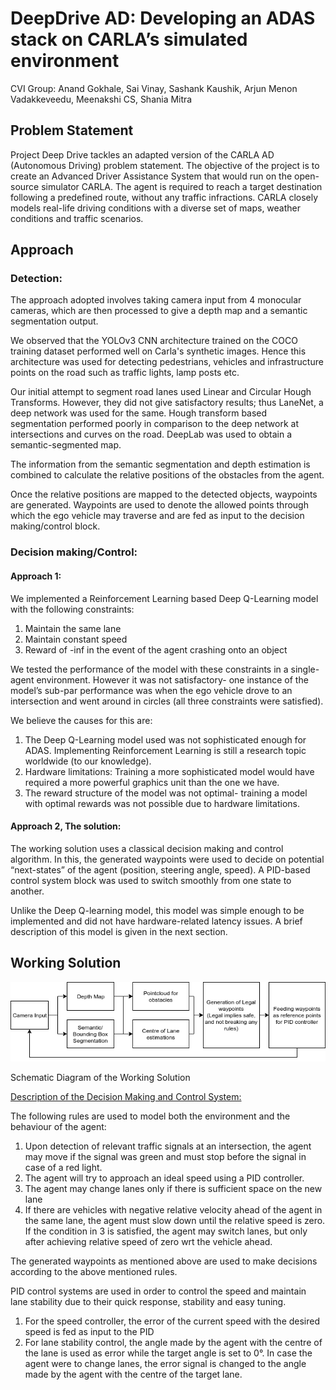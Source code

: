 # DeepDrive AD: Developing an ADAS stack on CARLA’s simulated environment

CVI Group: Anand Gokhale, Sai Vinay, Sashank Kaushik, Arjun Menon Vadakkeveedu, Meenakshi CS, Shania Mitra

## Problem Statement

Project Deep Drive tackles an adapted version of the CARLA AD (Autonomous Driving) problem statement. The objective of the project is to create an Advanced Driver Assistance System that would run on the open-source simulator CARLA. The agent is required to reach a target destination following a predefined route, without any traffic infractions. CARLA closely models real-life driving conditions with a diverse set of maps, weather conditions and traffic scenarios.

## Approach
### Detection: 

The approach adopted involves taking camera input from 4 monocular cameras, which are then processed to give a depth map and a semantic segmentation output. 

We observed that the YOLOv3 CNN architecture trained on the COCO training dataset performed well on Carla's synthetic images. Hence this architecture was used for detecting pedestrians, vehicles and infrastructure points on the road such as traffic lights, lamp posts etc.

Our initial attempt to segment road lanes used Linear and Circular Hough Transforms. However, they did not give satisfactory results; thus LaneNet, a deep network was used for the same. Hough transform based segmentation performed poorly in comparison to the deep network at intersections and curves on the road. DeepLab was used to obtain a semantic-segmented map.

The information from the semantic segmentation and depth estimation is combined to calculate the relative positions of the obstacles from the agent. 

Once the relative positions are mapped to the detected objects, waypoints are generated. Waypoints are used to denote the allowed points through which the ego vehicle may traverse and are fed as input to the decision making/control block.
### Decision making/Control:

#### Approach 1: 

We implemented a Reinforcement Learning based Deep Q-Learning model with the following constraints:



1. Maintain the same lane
2. Maintain constant speed
3. Reward of -inf in the event of the agent crashing onto an object

 We tested the performance of the model with these constraints in a single-agent environment. However it was not satisfactory- one instance of the model’s sub-par performance was when the ego vehicle drove to an intersection and went around in circles (all three constraints were satisfied).

We believe the causes for this are:



1. The Deep Q-Learning model used was not sophisticated enough for ADAS. Implementing Reinforcement Learning is still a research topic worldwide (to our knowledge).
2. Hardware limitations: Training a more sophisticated model would have required a more powerful graphics unit than the one we have.
3. The reward structure of the model was not optimal- training a model with optimal rewards was not possible due to hardware limitations.

#### Approach 2, The solution:

The working solution uses a classical decision making and control algorithm. In this, the generated waypoints were used to decide on potential “next-states” of the agent (position, steering angle, speed). A PID-based control system block was used to switch smoothly from one state to another.

Unlike the Deep Q-learning model, this model was simple enough to be implemented and did not have hardware-related latency issues. A brief description of this model is given in the next section.

## Working Solution

![alt_text](Carla_flowchart.png "image_tooltip")



Schematic Diagram of the Working Solution

<span style="text-decoration:underline;">Description of the Decision Making and Control System:</span>

The following rules are used to model both the environment and the behaviour of the agent:



1. Upon detection of relevant traffic signals at an intersection, the agent may move if the signal was green and must stop before the signal in case of a red light.
2. The agent will try to approach an ideal speed using a PID controller.
3. The agent may change lanes only if there is sufficient space on the new lane
4. If there are vehicles with negative relative velocity ahead of the agent in the same lane, the agent must slow down until the relative speed is zero. If the condition in 3 is satisfied, the agent may switch lanes, but only after achieving relative speed of zero wrt the vehicle ahead.

The generated waypoints as mentioned above are used to make decisions according to the above mentioned rules. 

PID control systems are used in order to control the speed and maintain lane stability due to their quick response, stability and easy tuning.



1. For the speed controller, the error of the current speed with the desired speed is fed as input to the PID
2. For lane stability control, the angle made by the agent with the centre of the lane is used as error while the target angle is set to 0°. In case the agent were to change lanes, the error signal is changed to the angle made by the agent with the centre of the target lane. 
